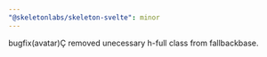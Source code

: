 ```yaml
---
"@skeletonlabs/skeleton-svelte": minor
---
```


bugfix(avatar)Ç removed unecessary h-full class from fallbackbase. 
  